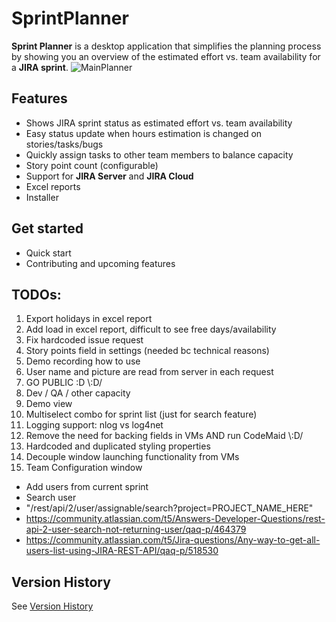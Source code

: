 
# SprintPlanner
**Sprint Planner** is a desktop application that simplifies the planning process by showing you an overview of the estimated effort vs. team availability for a **JIRA sprint**.
![MainPlanner](https://user-images.githubusercontent.com/7755563/79144099-0c818480-7dc7-11ea-8d9e-d66e16ea18eb.png)
## Features
- Shows JIRA sprint status as estimated effort vs. team availability
- Easy status update when hours estimation is changed on stories/tasks/bugs
- Quickly assign tasks to other team members to balance capacity
- Story point count (configurable)
- Support for **JIRA Server** and **JIRA Cloud**
- Excel reports
- Installer
## Get started
- Quick start
- Contributing and upcoming features

## TODOs:
1. Export holidays in excel report
1. Add load in excel report, difficult to see free days/availability 
1. Fix hardcoded issue request
1. Story points field in settings (needed bc technical reasons)
1. Demo recording how to use
1. User name and picture are read from server in each request
1. GO PUBLIC :D \\:D/
1. Dev / QA / other capacity
1. Demo view
1. Multiselect combo for sprint list (just for search feature)
1. Logging support: nlog vs log4net
1. Remove the need for backing fields in VMs AND run CodeMaid \\:D/
1. Hardcoded and duplicated styling properties
1. Decouple window launching functionality from VMs
1. Team Configuration window 
  * Add users from current sprint
  * Search user 
  * "/rest/api/2/user/assignable/search?project=PROJECT_NAME_HERE"
  * https://community.atlassian.com/t5/Answers-Developer-Questions/rest-api-2-user-search-not-returning-user/qaq-p/464379
  * https://community.atlassian.com/t5/Jira-questions/Any-way-to-get-all-users-list-using-JIRA-REST-API/qaq-p/518530
  
## Version History
See [Version History](VersionHistory.md)
    

